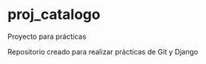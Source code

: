 # proj_catalogo
Proyecto para prácticas

Repositorio creado para realizar prácticas de Git y Django
